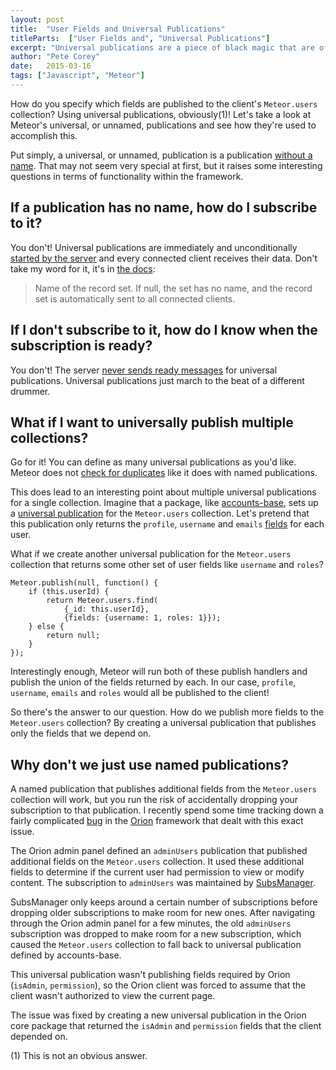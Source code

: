 ```yaml
---
layout: post
title:  "User Fields and Universal Publications"
titleParts:  ["User Fields and", "Universal Publications"]
excerpt: "Universal publications are a piece of black magic that are often brushed under the rug of Meteor applications. Learn what they are and how they're used in this question and answer style article."
author: "Pete Corey"
date:   2015-03-16
tags: ["Javascript", "Meteor"]
---
```


How do you specify which fields are published to the client's <code class="language-*">Meteor.users</code> collection? Using universal publications, obviously<span class="super reference">(1)</span>! Let's take a look at Meteor's universal, or unnamed, publications and see how they're used to accomplish this.

Put simply, a universal, or unnamed, publication is a publication [without a name](https://github.com/meteor/meteor/blob/master/packages/ddp/livedata_server.js#L1412). That may not seem very special at first, but it raises some interesting questions in terms of functionality within the framework.

## If a publication has no name, how do I subscribe to it?
You don't! Universal publications are immediately and unconditionally [started by the server](https://github.com/meteor/meteor/blob/master/packages/ddp/livedata_server.js#L1420) and every connected client receives their data. Don't take my word for it, it's in [the docs](http://docs.meteor.com/#/full/meteor_publish):

> Name of the record set. If null, the set has no name, and the record set is automatically sent to all connected clients.

## If I don't subscribe to it, how do I know when the subscription is ready?
You don't! The server [never sends ready messages](http://stackoverflow.com/a/19895939/96048) for universal publications. Universal publications just march to the beat of a different drummer.

## What if I want to universally publish multiple collections?
Go for it! You can define as many universal publications as you'd like. Meteor does not [check for duplicates](https://github.com/meteor/meteor/blob/master/packages/ddp/livedata_server.js#L1380-L1383) like it does with named publications.

This does lead to an interesting point about multiple universal publications for a single collection. Imagine that a package, like [accounts-base](https://github.com/meteor/meteor/tree/master/packages/accounts-base), sets up a [universal publication](https://github.com/meteor/meteor/blob/master/packages/accounts-base/accounts_server.js#L1199-L1208) for the <code class="language-*">Meteor.users</code> collection. Let's pretend that this publication only returns the <code class="language-*">profile</code>, <code class="language-*">username</code> and <code class="language-*">emails</code> [fields](https://github.com/meteor/meteor/blob/master/packages/accounts-base/accounts_server.js#L1204) for each user.

What if we create another universal publication for the <code class="language-*">Meteor.users</code> collection that returns some other set of user fields like <code class="language-*">username</code> and <code class="language-*">roles</code>?

<pre class="language-javascript"><code class="language-javascript">Meteor.publish(null, function() {
    if (this.userId) {
        return Meteor.users.find(
            {_id: this.userId},
            {fields: {username: 1, roles: 1}});
    } else {
        return null;
    }
});</code></pre>

Interestingly enough, Meteor will run both of these publish handlers and publish the union of the fields returned by each. In our case, <code class="language-*">profile</code>, <code class="language-*">username</code>, <code class="language-*">emails</code> and <code class="language-*">roles</code> would all be published to the client!

So there's the answer to our question. How do we publish more fields to the <code class="language-*">Meteor.users</code> collection? By creating a universal publication that publishes only the fields that we depend on.

## Why don't we just use named publications?

A named publication that publishes additional fields from the <code class="language-*">Meteor.users</code> collection will work, but you run the risk of accidentally dropping your subscription to that publication. I recently spend some time tracking down a fairly complicated [bug](https://github.com/orionjs/core/issues/19) in the [Orion](http://orion.meteor.com/) framework that dealt with this exact issue.

The Orion admin panel defined an <code class="language-*">adminUsers</code> publication that published additional fields on the <code class="language-*">Meteor.users</code> collection. It used these additional fields to determine if the current user had permission to view or modify content. The subscription to <code class="language-*">adminUsers</code> was maintained by [SubsManager](https://github.com/meteorhacks/subs-manager).

SubsManager only keeps around a certain number of subscriptions before dropping older subscriptions to make room for new ones. After navigating through the Orion admin panel for a few minutes, the old <code class="language-*">adminUsers</code> subscription was dropped to make room for a new subscription, which caused the <code class="language-*">Meteor.users</code> collection to fall back to universal publication defined by accounts-base.

This universal publication wasn't publishing fields required by Orion (<code class="language-*">isAdmin</code>, <code class="language-*">permission</code>), so the Orion client was forced to assume that the client wasn't authorized to view the current page.

The issue was fixed by creating a new universal publication in the Orion core package that returned the <code class="language-*">isAdmin</code> and <code class="language-*">permission</code> fields that the client depended on.

<p class="reference"><span class="super">(1)</span> This is not an obvious answer.</p>
